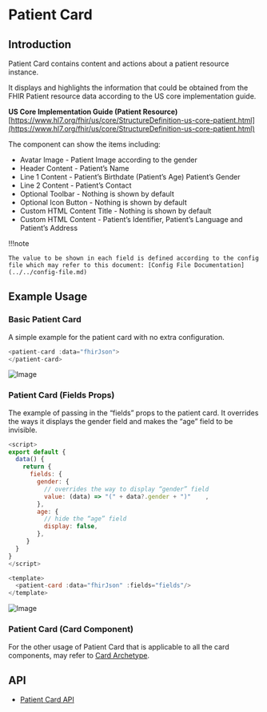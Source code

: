 # Patient Card

## Introduction

Patient Card contains content and actions about a patient resource instance.

It displays and highlights the information that could be obtained from the FHIR Patient resource data according to the US core implementation guide.

**US Core Implementation Guide (Patient Resource)**<br/>
[https://www.hl7.org/fhir/us/core/StructureDefinition-us-core-patient.html](https://www.hl7.org/fhir/us/core/StructureDefinition-us-core-patient.html)

The component can show the items including:

- Avatar Image - Patient Image according to the gender
- Header Content - Patient’s Name
- Line 1 Content - Patient’s Birthdate (Patient’s Age) Patient’s Gender
- Line 2 Content - Patient’s Contact
- Optional Toolbar - Nothing is shown by default
- Optional Icon Button - Nothing is shown by default
- Custom HTML Content Title - Nothing is shown by default
- Custom HTML Content - Patient’s Identifier, Patient’s Language and Patient’s Address

!!!note

    The value to be shown in each field is defined according to the config file which may refer to this document: [Config File Documentation](../../config-file.md)

## Example Usage

### Basic Patient Card

A simple example for the patient card with no extra configuration.

```javascript linenums="1"
<patient-card :data="fhirJson">
</patient-card>
```

![Image](img/1.jpg)

### Patient Card (Fields Props)

The example of passing in the “fields” props to the patient card. It overrides the ways it displays the gender field and makes the “age” field to be invisible.

```javascript linenums="1"
<script>
export default {
  data() {
    return {
      fields: {
        gender: {
          // overrides the way to display “gender” field
          value: (data) => "(" + data?.gender + ")"    ,
        },
        age: {
          // hide the “age” field
          display: false,
        },
     }
  }
}
</script>

<template>
  <patient-card :data="fhirJson" :fields="fields"/>
</template>
```

![Image](img/2.jpg)

### Patient Card (Card Component)

For the other usage of Patient Card that is applicable to all the card components, may refer to [Card Archetype](../archetype-card/archetype-card.md).

## API

- [Patient Card API](../../components-api/patient-card.md)
